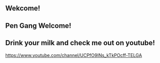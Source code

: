 ## Wekcome!

## Pen Gang Welcome!

## Drink your milk and check me out on youtube! 

https://www.youtube.com/channel/UCPfO9INs_kTkPOcff-TELGA

